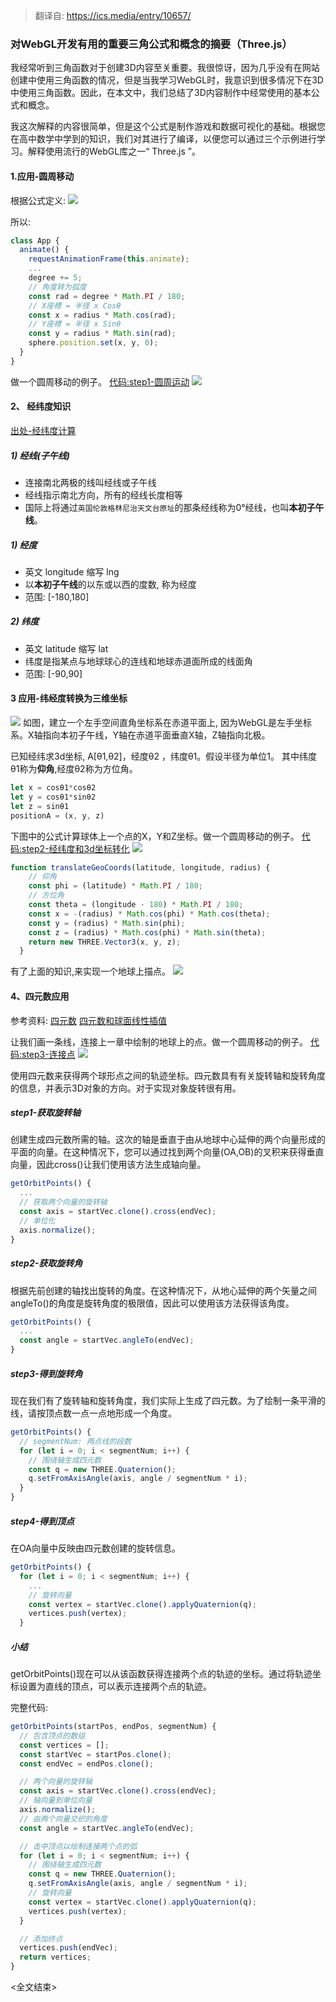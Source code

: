 > 翻译自: https://ics.media/entry/10657/


### 对WebGL开发有用的重要三角公式和概念的摘要（Three.js）

我经常听到三角函数对于创建3D内容至关重要。我很惊讶，因为几乎没有在网站创建中使用三角函数的情况，但是当我学习WebGL时，我意识到很多情况下在3D中使用三角函数。因此，在本文中，我们总结了3D内容制作中经常使用的基本公式和概念。

我这次解释的内容很简单，但是这个公式是制作游戏和数据可视化的基础。根据您在高中数学中学到的知识，我们对其进行了编译，以便您可以通过三个示例进行学习。解释使用流行的WebGL库之一“ Three.js ”。

#### 1.应用-圆周移动
根据公式定义:
<img src="01.png">

所以:
```js
class App {
  animate() {
    requestAnimationFrame(this.animate);
    ...
    degree += 5;
    // 角度转为弧度
    const rad = degree * Math.PI / 180;
    // X座標 = 半径 x Cosθ
    const x = radius * Math.cos(rad);
    // Y座標 = 半径 x Sinθ
    const y = radius * Math.sin(rad);
    sphere.position.set(x, y, 0);
  }
}
```

做一个圆周移动的例子。 [代码:step1-圆周运动](https://github.com/dslming/learningComputerGraphics/tree/master/Threejs%E4%B8%AD%E5%AD%A6shader/009-%E9%87%8D%E8%A6%81%E4%B8%89%E8%A7%92%E5%85%AC%E5%BC%8F%E5%92%8C%E6%A6%82%E5%BF%B5)
<img src="02.png">


#### 2、 经纬度知识
[出处-经纬度计算](https://www.cnblogs.com/zrhai/p/3817492.html)
##### 1) 经线(子午线)
- 连接南北两极的线叫经线或子午线
- 经线指示南北方向，所有的经线长度相等
- 国际上将通过`英国伦敦格林尼治天文台原址`的那条经线称为0°经线，也叫**本初子午线**。

##### 1) 经度
- 英文 longitude 缩写 lng
- 以**本初子午线**的以东或以西的度数, 称为经度
- 范围: [-180,180]

##### 2) 纬度
- 英文 latitude  缩写 lat
- 纬度是指某点与地球球心的连线和地球赤道面所成的线面角
- 范围: [-90,90]

#### 3 应用-纬经度转换为三维坐标
<img src="04.png">
如图，建立一个左手空间直角坐标系在赤道平面上, 因为WebGL是左手坐标系。X轴指向本初子午线，Y轴在赤道平面垂直X轴，Z轴指向北极。

已知经纬求3d坐标, A[θ1,θ2]，经度θ2 ，纬度θ1。假设半径为单位1。 其中纬度θ1称为**仰角**,经度θ2称为方位角。
```js
let x = cosθ1*cosθ2
let y = cosθ1*sinθ2
let z = sinθ1
positionA = (x, y, z)
```
下图中的公式计算球体上一个点的X，Y和Z坐标。做一个圆周移动的例子。 [代码:step2-经纬度和3d坐标转化](https://github.com/dslming/learningComputerGraphics/tree/master/Threejs%E4%B8%AD%E5%AD%A6shader/009-%E9%87%8D%E8%A6%81%E4%B8%89%E8%A7%92%E5%85%AC%E5%BC%8F%E5%92%8C%E6%A6%82%E5%BF%B5)
<img src="03.png">

```js
function translateGeoCoords(latitude, longitude, radius) {
    // 仰角
    const phi = (latitude) * Math.PI / 180;
    // 方位角
    const theta = (longitude - 180) * Math.PI / 180;
    const x = -(radius) * Math.cos(phi) * Math.cos(theta);
    const y = (radius) * Math.sin(phi);
    const z = (radius) * Math.cos(phi) * Math.sin(theta);
    return new THREE.Vector3(x, y, z);
  }
```
有了上面的知识,来实现一个地球上描点。
<img src="07.png">


#### 4、四元数应用
参考资料:
[四元数](https://wgld.org/d/webgl/w031.html)
[四元数和球面线性插值](https://wgld.org/d/webgl/w034.html)

让我们画一条线，连接上一章中绘制的地球上的点。做一个圆周移动的例子。 [代码:step3-连接点](https://github.com/dslming/learningComputerGraphics/tree/master/Threejs%E4%B8%AD%E5%AD%A6shader/009-%E9%87%8D%E8%A6%81%E4%B8%89%E8%A7%92%E5%85%AC%E5%BC%8F%E5%92%8C%E6%A6%82%E5%BF%B5)
<img src="05.png">

使用四元数来获得两个球形点之间的轨迹坐标。四元数具有有关旋转轴和旋转角度的信息，并表示3D对象的方向。对于实现对象旋转很有用。

##### step1-获取旋转轴
创建生成四元数所需的轴。这次的轴是垂直于由从地球中心延伸的两个向量形成的平面的向量。在这种情况下，您可以通过找到两个向量(OA,OB)的叉积来获得垂直向量，因此cross()让我们使用该方法生成轴向量。

```js
getOrbitPoints() {
  ...
  // 获取两个向量的旋转轴
  const axis = startVec.clone().cross(endVec);
  // 单位化
  axis.normalize();
}
```

##### step2-获取旋转角
根据先前创建的轴找出旋转的角度。在这种情况下，从地心延伸的两个矢量之间 angleTo()的角度是旋转角度的极限值，因此可以使用该方法获得该角度。

```js
getOrbitPoints() {
  ...
  const angle = startVec.angleTo(endVec);
}
```

##### step3-得到旋转角
现在我们有了旋转轴和旋转角度，我们实际上生成了四元数。为了绘制一条平滑的线，请按顶点数一点一点地形成一个角度。
```js
getOrbitPoints() {
  // segmentNum: 两点线的段数
  for (let i = 0; i < segmentNum; i++) {
    // 围绕轴生成四元数
    const q = new THREE.Quaternion();
    q.setFromAxisAngle(axis, angle / segmentNum * i);
  }
}
```

##### step4-得到顶点
在OA向量中反映由四元数创建的旋转信息。
```js
getOrbitPoints() {
  for (let i = 0; i < segmentNum; i++) {
    ...
    // 旋转向量
    const vertex = startVec.clone().applyQuaternion(q);
    vertices.push(vertex);
  }

```

##### 小结
getOrbitPoints()现在可以从该函数获得连接两个点的轨迹的坐标。通过将轨迹坐标设置为直线的顶点，可以表示连接两个点的轨迹。

完整代码:
```js
getOrbitPoints(startPos, endPos, segmentNum) {
  // 包含顶点的数组
  const vertices = [];
  const startVec = startPos.clone();
  const endVec = endPos.clone();

  // 两个向量的旋转轴
  const axis = startVec.clone().cross(endVec);
  // 轴向量到单位向量
  axis.normalize();
  // 由两个向量交织的角度
  const angle = startVec.angleTo(endVec);

  // 击中顶点以绘制连接两个点的弧
  for (let i = 0; i < segmentNum; i++) {
    // 围绕轴生成四元数
    const q = new THREE.Quaternion();
    q.setFromAxisAngle(axis, angle / segmentNum * i);
    // 旋转向量
    const vertex = startVec.clone().applyQuaternion(q);
    vertices.push(vertex);
  }

  // 添加终点
  vertices.push(endVec);
  return vertices;
}
```

<全文结束>
